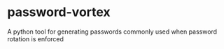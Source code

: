 # password-vortex
A python tool for generating passwords commonly used when password rotation is enforced
